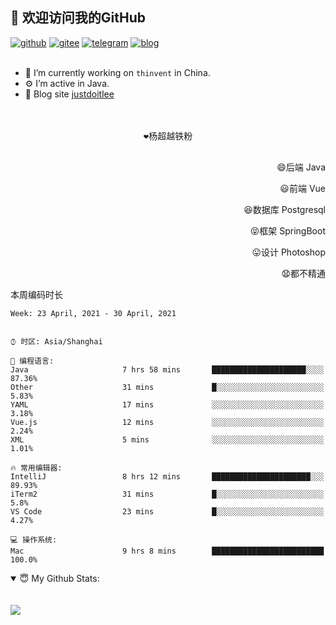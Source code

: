 <!--
**justdoitlee/justdoitlee** is a ✨ _special_ ✨ repository because its `README.md` (this file) appears on your GitHub profile.

Here are some ideas to get you started:

- 🔭 I’m currently working on ...
- 🌱 I’m currently learning ...
- 👯 I’m looking to collaborate on ...
- 🤔 I’m looking for help with ...
- 💬 Ask me about ...
- 📫 How to reach me: ...
- 😄 Pronouns: ...
- ⚡ Fun fact: ...
  -->

<h2>👋 欢迎访问我的GitHub</h2>
  <a href="https://github.com/justdoitlee"><img src="https://img.shields.io/badge/GitHub-ff79c6" alt="github"></a>
  <a href="https://gitee.com/RicardoLee"><img src="https://img.shields.io/badge/Gitee-fe7300" alt="gitee"></a>
  <a href="https://t.me/justdoitlee"><img src="https://img.shields.io/badge/telegram-green" alt="telegram"></a>
  <a href="https://justdoitlee.github.io/"><img src="https://img.shields.io/badge/blog-black" alt="blog"></a>
<br/><br/> 

- 🔭 I’m currently working on `thinvent` in China.
- ⚙️ I’m active in Java.
- 👋 Blog site [justdoitlee](https://justdoitlee.github.io)


<p align="center">
<br/>
<br/>
  <samp>
      ❤️杨超越铁粉 <br/><br/>
   </samp>
</p>


<p align="right">
😄后端 Java
</p>
<p align="right">
😃前端 Vue
</p>
<p align="right">
😆数据库 Postgresql
</p>
<p align="right">
😝框架 SpringBoot
</p>
<p align="right">
😛设计 Photoshop
</p>
<p align="right">
😧都不精通
</p>

本周编码时长

<!--START_SECTION:waka-->
```text
Week: 23 April, 2021 - 30 April, 2021


⌚︎ 时区: Asia/Shanghai

💬 编程语言: 
Java                     7 hrs 58 mins       █████████████████████░░░░   87.36% 
Other                    31 mins             █░░░░░░░░░░░░░░░░░░░░░░░░   5.83% 
YAML                     17 mins             ░░░░░░░░░░░░░░░░░░░░░░░░░   3.18% 
Vue.js                   12 mins             ░░░░░░░░░░░░░░░░░░░░░░░░░   2.24% 
XML                      5 mins              ░░░░░░░░░░░░░░░░░░░░░░░░░   1.01%

🔥 常用编辑器: 
IntelliJ                 8 hrs 12 mins       ██████████████████████░░░   89.93% 
iTerm2                   31 mins             █░░░░░░░░░░░░░░░░░░░░░░░░   5.8% 
VS Code                  23 mins             █░░░░░░░░░░░░░░░░░░░░░░░░   4.27%

💻 操作系统: 
Mac                      9 hrs 8 mins        █████████████████████████   100.0%

```


<!--END_SECTION:waka-->



<details open>
<summary>😇 My Github Stats:</summary>
<!-- 
<br/>
<br/>

 <a href="https://github.com/anuraghazra/github-readme-stats" title="Tops Language">
  <img align="center" src="https://github-readme-stats.vercel.app/api/top-langs/?username=justdoitlee&layout=compact" />
 </a>
--> 

<br/>
<br/>

<a href="https://github.com/justdoitlee/justdoitlee">
<img align="center" src="https://github-readme-stats.anuraghazra1.vercel.app/api?username=justdoitlee&show_icons=true" />
</a>



<br/>
